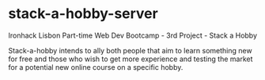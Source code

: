 # stack-a-hobby-server

Ironhack Lisbon Part-time Web Dev Bootcamp - 3rd Project - Stack a Hobby

Stack-a-hobby intends to ally both people that aim to learn something new for free and those who wish to get more experience and testing the market for a potential new online course on a specific hobby.
